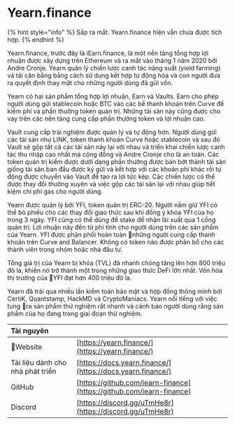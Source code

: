 # Yearn.finance

{% hint style="info" %}
Sắp ra mắt. Yearn.finance hiện vẫn chưa được tích hợp.
{% endhint %}

Yearn.finance, trước đây là iEarn.finance, là một nền tảng tổng hợp lợi nhuận được xây dựng trên Ethereum và ra mắt vào tháng 1 năm 2020 bởi Andre Cronje. Yearn quản lý chiến lược canh tác năng suất \(yield farming\) và tái cân bằng bằng cách sử dụng kết hợp tự động hóa và con người đưa ra quyết định thay mặt cho những người dùng đã gửi vốn.

Yearn có hai sản phẩm tổng hợp lợi nhuận, Earn và Vaults. Earn cho phép người dùng gửi stablecoin hoặc BTC vào các bể thanh khoản trên Curve để kiếm phí và phần thưởng token quản trị. Những tài sản này cũng được cho vay trên các nền tảng cung cấp phần thưởng token và lợi nhuận cao.

Vault cung cấp trải nghiệm được quản lý và tự động hơn. Người dùng gửi các tài sản như LINK, token thanh khoản Curve hoặc stablecoin và sau đó Vault sẽ gộp tất cả các tài sản này lại với nhau và triển khai chiến lược canh tác thu nhập cao nhất mà cộng đồng và Andre Cronje cho là an toàn. Các token quản trị kiếm được dưới dạng phần thưởng được bán bớt thành tài sản giống tài sản ban đầu được ký gửi và kết hợp với các khoản phí khác rồi tự động được chuyển vào Vault để tạo ra lợi tức kép. Các chiến lược có thể được thay đổi thường xuyên và việc gộp các tài sản lại với nhau giúp tiết kiệm chi phí gas cho người dùng.

Yearn được quản lý bởi YFI, token quản trị ERC-20. Người nắm giữ YFI có thể bỏ phiếu cho các thay đổi giao thức sau khi đồng ý khóa YFI của họ trong 3 ngày. YFI cũng có thể dùng để stake để nhận lãi xuất qua 1 cổng quản trị. Lợi nhuận này đến từ phí tính cho người dùng trên các sản phẩm của Yearn. YFI được phân phối hoàn toàn những người cung cấp thanh khoản trên Curve and Balancer. Không có token nào được phân bổ cho các thành viên trong nhóm hoặc nhà đầu tư.

Tổng giá trị của Yearn bị khóa \(TVL\) đã nhanh chóng tăng lên hơn 800 triệu đô la, khiến nó trở thành một trong những giao thức DeFi lớn nhất. Vốn hóa thị trường của YFI đạt hơn 400 triệu đô la.

Yearn đã trải qua nhiều lần kiểm toán bảo mật và hợp đồng thông minh bởi CertiK, Quantstamp, HackMD và CryptoManiacs. Yearn nổi tiếng với việc tung ra sản phẩm thử nghiệm rất nhanh và cảnh báo người dùng rằng sản phẩm của họ đang trong giai đoạn thử nghiệm.

| Tài nguyên |  |
| :--- | :--- |
| Website | [https://yearn.finance/](https://yearn.finance/) |
| Tài liệu dành cho nhà phát triển | [https://docs.yearn.finance/](https://docs.yearn.finance/) |
| GitHub | [https://github.com/iearn-finance](https://github.com/iearn-finance) |
| Discord | [https://discord.gg/uTmHe8r](https://discord.gg/uTmHe8r) |

